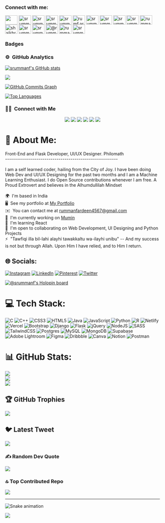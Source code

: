 <!-- <h1 align="center">
 <img src="https://github.com/srummanf/srummanf/blob/main/srummanf%20poster.png" />
</h1>


Hi ![](https://user-images.githubusercontent.com/18350557/176309783-0785949b-9127-417c-8b55-ab5a4333674e.gif)My name is Shaikh Rumman Fardeen
=============================================================================================================================================

Front-End and Flask Developer, UI/UX Designer. Philomath
---------------------------------------------------------

I am a self learned coder, hailing from the City of Joy. I have been doing Web Dev and UI/UX Designing for the past two months and I am a Machine Learning Enthusiast. I do Open Source contributions whenever I am free. A Proud Extrovert and believes in the Alhumdullilah Mindset

* 🌍  I'm based in India
* 🖥️  See my portfolio at [My Portfolio](http://srummanf.github.io/portweb/)
* ✉️  You can contact me at [rummanfardeen4567@gmail.com](mailto:rummanfardeen4567@gmail.com)
* 🚀  I'm currently working on [Mumin](http://srummanf.github.io/Mumin---HTML-CSS-JS/)
* 🧠  I'm learning React
* 🤝  I'm open to collaborating on Web Development, UI Designing and Python Projects
* ⚡  "Tawfiqi illa bil-lahi alayhi tawakkaltu wa-ilayhi unibu" -- And my success is not but through Allah. Upon Him I have relied, and to Him I return.

<p align="left"> <a href="https://github.com/ryo-ma/github-profile-trophy"><img src="https://github-profile-trophy.vercel.app/?username=srummanf" alt="srummanf" /></a> </p>

### Skills


<p align="left">
<a href="https://docs.microsoft.com/en-us/cpp/?view=msvc-170" target="_blank" rel="noreferrer"><img src="https://raw.githubusercontent.com/danielcranney/readme-generator/main/public/icons/skills/c-colored.svg" width="36" height="36" alt="C" /></a>
<a href="https://docs.microsoft.com/en-us/cpp/?view=msvc-170" target="_blank" rel="noreferrer"><img src="https://raw.githubusercontent.com/danielcranney/readme-generator/main/public/icons/skills/cplusplus-colored.svg" width="36" height="36" alt="C++" /></a>
<a href="https://www.oracle.com/java/" target="_blank" rel="noreferrer"><img src="https://raw.githubusercontent.com/danielcranney/readme-generator/main/public/icons/skills/java-colored.svg" width="36" height="36" alt="Java" /></a>
<a href="https://developer.mozilla.org/en-US/docs/Web/JavaScript" target="_blank" rel="noreferrer"><img src="https://raw.githubusercontent.com/danielcranney/readme-generator/main/public/icons/skills/javascript-colored.svg" width="36" height="36" alt="JavaScript" /></a>
<a href="https://www.python.org/" target="_blank" rel="noreferrer"><img src="https://raw.githubusercontent.com/danielcranney/readme-generator/main/public/icons/skills/python-colored.svg" width="36" height="36" alt="Python" /></a>
<a href="https://developer.mozilla.org/en-US/docs/Glossary/HTML5" target="_blank" rel="noreferrer"><img src="https://raw.githubusercontent.com/danielcranney/readme-generator/main/public/icons/skills/html5-colored.svg" width="36" height="36" alt="HTML5" /></a>
<a href="https://reactjs.org/" target="_blank" rel="noreferrer"><img src="https://raw.githubusercontent.com/danielcranney/readme-generator/main/public/icons/skills/react-colored.svg" width="36" height="36" alt="React" /></a>
<a href="https://jquery.com/" target="_blank" rel="noreferrer"><img src="https://raw.githubusercontent.com/danielcranney/readme-generator/main/public/icons/skills/jquery-colored.svg" width="36" height="36" alt="JQuery" /></a>
<a href="https://www.w3.org/TR/CSS/#css" target="_blank" rel="noreferrer"><img src="https://raw.githubusercontent.com/danielcranney/readme-generator/main/public/icons/skills/css3-colored.svg" width="36" height="36" alt="CSS3" /></a>
<a href="https://sass-lang.com/" target="_blank" rel="noreferrer"><img src="https://raw.githubusercontent.com/danielcranney/readme-generator/main/public/icons/skills/sass-colored.svg" width="36" height="36" alt="Sass" /></a>
<a href="https://tailwindcss.com/" target="_blank" rel="noreferrer"><img src="https://raw.githubusercontent.com/danielcranney/readme-generator/main/public/icons/skills/tailwindcss-colored.svg" width="36" height="36" alt="TailwindCSS" /></a>
<a href="https://getbootstrap.com/" target="_blank" rel="noreferrer"><img src="https://raw.githubusercontent.com/danielcranney/readme-generator/main/public/icons/skills/bootstrap-colored.svg" width="36" height="36" alt="Bootstrap" /></a>
<a href="https://svelte.dev/" target="_blank" rel="noreferrer"><img src="https://raw.githubusercontent.com/danielcranney/readme-generator/main/public/icons/skills/svelte-colored.svg" width="36" height="36" alt="Svelte" /></a>
<a href="https://www.mysql.com/" target="_blank" rel="noreferrer"><img src="https://raw.githubusercontent.com/danielcranney/readme-generator/main/public/icons/skills/mysql-colored.svg" width="36" height="36" alt="MySQL" /></a>
<a href="https://firebase.google.com/" target="_blank" rel="noreferrer"><img src="https://raw.githubusercontent.com/danielcranney/readme-generator/main/public/icons/skills/firebase-colored.svg" width="36" height="36" alt="Firebase" /></a>
<a href="https://www.djangoproject.com/" target="_blank" rel="noreferrer"><img src="https://raw.githubusercontent.com/danielcranney/readme-generator/main/public/icons/skills/django-colored-dark.svg" width="36" height="36" alt="Django" /></a>
<a href="https://www.figma.com/" target="_blank" rel="noreferrer"><img src="https://raw.githubusercontent.com/danielcranney/readme-generator/main/public/icons/skills/figma-colored.svg" width="36" height="36" alt="Figma" /></a>
<a href="adobe.com/uk/products/illustrator.html" target="_blank" rel="noreferrer"><img src="https://raw.githubusercontent.com/danielcranney/readme-generator/main/public/icons/skills/illustrator-colored-dark.svg" width="36" height="36" alt="Illustrator" /></a>
<a href="https://www.adobe.com/uk/products/photoshop.html" target="_blank" rel="noreferrer"><img src="https://raw.githubusercontent.com/danielcranney/readme-generator/main/public/icons/skills/photoshop-colored-dark.svg" width="36" height="36" alt="Photoshop" /></a>
</p>






### Socials

<!-- <p align="left"> <a href="https://www.dev.to/srummanf" target="_blank" rel="noreferrer"><img src="https://raw.githubusercontent.com/danielcranney/readme-generator/main/public/icons/socials/devdotto-dark.svg" width="32" height="32" /></a> <a href="https://www.github.com/srummanf" target="_blank" rel="noreferrer"><img src="https://raw.githubusercontent.com/danielcranney/readme-generator/main/public/icons/socials/github-dark.svg" width="32" height="32" /></a> <a href="https://srummanf.hashnode.dev" target="_blank" rel="noreferrer"><img src="https://raw.githubusercontent.com/danielcranney/readme-generator/main/public/icons/socials/hashnode.svg" width="32" height="32" /></a> <a href="http://www.instagram.com/rumf.ar" target="_blank" rel="noreferrer"><img src="https://raw.githubusercontent.com/danielcranney/readme-generator/main/public/icons/socials/instagram.svg" width="32" height="32" /></a> <a href="https://www.linkedin.com/in/srummanf" target="_blank" rel="noreferrer"><img src="https://raw.githubusercontent.com/danielcranney/readme-generator/main/public/icons/socials/linkedin.svg" width="32" height="32" /></a> <a href="http://www.medium.com/@srummanf" target="_blank" rel="noreferrer"><img src="https://raw.githubusercontent.com/danielcranney/readme-generator/main/public/icons/socials/medium-dark.svg" width="32" height="32" /></a> <a href="https://www.twitter.com/srummanf" target="_blank" rel="noreferrer"><img src="https://raw.githubusercontent.com/danielcranney/readme-generator/main/public/icons/socials/twitter.svg" width="32" height="32" /></a></p> -->

<h3 align="left">Connect with me:</h3>
<p align="left">
<a href="https://srummanf.hashnode.dev" target="_blank" rel="noreferrer"><img align="center" src="https://raw.githubusercontent.com/danielcranney/readme-generator/main/public/icons/socials/hashnode.svg" width="40" height="30" /></a>
<a href="https://codepen.io/srummanf" target="blank"><img align="center" src="https://raw.githubusercontent.com/rahuldkjain/github-profile-readme-generator/master/src/images/icons/Social/codepen.svg" alt="srummanf" height="30" width="40" /></a>
<a href="https://dev.to/srummanf" target="blank"><img align="center" src="https://raw.githubusercontent.com/rahuldkjain/github-profile-readme-generator/master/src/images/icons/Social/devto.svg" alt="srummanf" height="30" width="40" /></a>
<a href="https://twitter.com/srummanf" target="blank"><img align="center" src="https://raw.githubusercontent.com/rahuldkjain/github-profile-readme-generator/master/src/images/icons/Social/twitter.svg" alt="srummanf" height="30" width="40" /></a>
<a href="https://linkedin.com/in/srummanf" target="blank"><img align="center" src="https://raw.githubusercontent.com/rahuldkjain/github-profile-readme-generator/master/src/images/icons/Social/linked-in-alt.svg" alt="srummanf" height="30" width="40" /></a>
<a href="https://instagram.com/rumf.ar" target="blank"><img align="center" src="https://raw.githubusercontent.com/rahuldkjain/github-profile-readme-generator/master/src/images/icons/Social/instagram.svg" alt="rumf.ar" height="30" width="40" /></a>
<a href="https://dribbble.com/srummanf" target="blank"><img align="center" src="https://raw.githubusercontent.com/rahuldkjain/github-profile-readme-generator/master/src/images/icons/Social/dribbble.svg" alt="srummanf" height="30" width="40" /></a>
<a href="https://www.behance.net/srummanf" target="blank"><img align="center" src="https://raw.githubusercontent.com/rahuldkjain/github-profile-readme-generator/master/src/images/icons/Social/behance.svg" alt="srummanf" height="30" width="40" /></a>
<a href="https://hashnode.com/srummanf" target="blank"><img align="center" src="https://raw.githubusercontent.com/rahuldkjain/github-profile-readme-generator/master/src/images/icons/Social/hashnode.svg" alt="srummanf" height="30" width="40" /></a>
<a href="https://medium.com/srummanf" target="blank"><img align="center" src="https://raw.githubusercontent.com/rahuldkjain/github-profile-readme-generator/master/src/images/icons/Social/medium.svg" alt="srummanf" height="30" width="40" /></a>
<a href="https://www.codechef.com/users/rummanf" target="blank"><img align="center" src="https://cdn.jsdelivr.net/npm/simple-icons@3.1.0/icons/codechef.svg" alt="rummanf" height="30" width="40" /></a>
<a href="https://www.hackerrank.com/shaikhrumman_fa1" target="blank"><img align="center" src="https://raw.githubusercontent.com/rahuldkjain/github-profile-readme-generator/master/src/images/icons/Social/hackerrank.svg" alt="shaikhrumman_fa1" height="30" width="40" /></a>
<a href="https://codeforces.com/profile/srummanf" target="blank"><img align="center" src="https://raw.githubusercontent.com/rahuldkjain/github-profile-readme-generator/master/src/images/icons/Social/codeforces.svg" alt="srummanf" height="30" width="40" /></a>
<a href="https://www.leetcode.com/srummanf" target="blank"><img align="center" src="https://raw.githubusercontent.com/rahuldkjain/github-profile-readme-generator/master/src/images/icons/Social/leet-code.svg" alt="srummanf" height="30" width="40" /></a>
<a href="https://www.hackerearth.com/@rummanfardeen4567" target="blank"><img align="center" src="https://raw.githubusercontent.com/rahuldkjain/github-profile-readme-generator/master/src/images/icons/Social/hackerearth.svg" alt="@rummanfardeen4567" height="30" width="40" /></a>
<a href="https://auth.geeksforgeeks.org/user/rummanfardeen4567" target="blank"><img align="center" src="https://raw.githubusercontent.com/rahuldkjain/github-profile-readme-generator/master/src/images/icons/Social/geeks-for-geeks.svg" alt="rummanfardeen4567" height="30" width="40" /></a>
<a href="https://www.topcoder.com/members/srummanf" target="blank"><img align="center" src="https://raw.githubusercontent.com/rahuldkjain/github-profile-readme-generator/master/src/images/icons/Social/topcoder.svg" alt="srummanf" height="30" width="40" /></a>
</p>



### Badges

### ⚙️ &nbsp;GitHub Analytics

<a href="http://www.github.com/srummanf"><img src="https://github-readme-stats.vercel.app/api?username=srummanf&show_icons=true&hide=&count_private=true&title_color=14b8a6&text_color=ffffff&icon_color=0891b2&bg_color=1c1917&hide_border=true&show_icons=true" alt="srummanf's GitHub stats" /></a>

<a href="http://www.github.com/srummanf"><img src="https://github-readme-streak-stats.herokuapp.com/?user=srummanf&stroke=ffffff&background=1c1917&ring=14b8a6&fire=14b8a6&currStreakNum=ffffff&currStreakLabel=14b8a6&sideNums=ffffff&sideLabels=ffffff&dates=ffffff&hide_border=true" /></a>

<a href="http://www.github.com/srummanf"><img src="https://github-readme-activity-graph.cyclic.app/graph?username=srummanf&bg_color=1c1917&color=ffffff&line=0891b2&point=ffffff&area_color=1c1917&area=true&hide_border=true&custom_title=GitHub%20Commits%20Graph" alt="GitHub Commits Graph" /></a>

<a href="https://github.com/srummanf" align="left"><img src="https://github-readme-stats.vercel.app/api/top-langs/?username=srummanf&langs_count=10&title_color=14b8a6&text_color=ffffff&icon_color=0891b2&bg_color=1c1917&hide_border=true&locale=en&custom_title=Top%20%Languages" alt="Top Languages" /></a>





### 🤝🏻 &nbsp;Connect with Me

<p align="center">
<a href="https://srummanf.github.io/portweb/"><img src="https://img.shields.io/badge/-srummanf.github.io-3423A6?style=flat&logo=Google-Chrome&logoColor=white"/></a>
<a href="https://www.linkedin.com/in/shaikh-rumman-fardeen-37670a21a/"><img src="https://img.shields.io/badge/-Shaikh%20Rumman%20Fardeen-0077B5?style=flat&logo=Linkedin&logoColor=white"/></a>
<a href="mailto:rummanfardeen4567@gmail.com"><img src="https://img.shields.io/badge/-rummanfardeen4567@gmail.com-D14836?style=flat&logo=Gmail&logoColor=white"/></a>
<a href="https://instagram.com/rumf.ar"><img src="https://img.shields.io/badge/-@rumf.ar-E4405F?style=flat&logo=Instagram&logoColor=white"/></a>
<a href="https://twitter.com/srummanf"><img src="https://img.shields.io/badge/-@srummanf-1877F2?style=flat&logo=Twitter&logoColor=white"/></a>
<a href="https://srummanf.hashnode.dev/"><img src="https://img.shields.io/badge/-@srummanf-1877F2?style=flat&logo=Hashnode&logoColor=white"/></a>
</p>




 # 💫 About Me:
Front-End and Flask Developer, UI/UX Designer. Philomath<br>---------------------------------------------------------<br><br>I am a self learned coder, hailing from the City of Joy. I have been doing Web Dev and UI/UX Designing for the past two months and I am a Machine Learning Enthusiast. I do Open Source contributions whenever I am free. A Proud Extrovert and believes in the Alhumdullilah Mindset<br><br> 🌍  I'm based in India<br> 🖥️  See my portfolio at [My Portfolio](http://srummanf.github.io/portweb/)<br> ✉️  You can contact me at [rummanfardeen4567@gmail.com](mailto:rummanfardeen4567@gmail.com)<br> 🚀  I'm currently working on [Mumin](http://srummanf.github.io/Mumin---HTML-CSS-JS/)<br> 🧠  I'm learning React<br> 🤝  I'm open to collaborating on Web Development, UI Designing and Python Projects<br> ⚡  "Tawfiqi illa bil-lahi alayhi tawakkaltu wa-ilayhi unibu" -- And my success is not but through Allah. Upon Him I have relied, and to Him I return.


## 🌐 Socials:
[![Instagram](https://img.shields.io/badge/Instagram-%23E4405F.svg?logo=Instagram&logoColor=white)](https://instagram.com/rumf.ar) [![LinkedIn](https://img.shields.io/badge/LinkedIn-%230077B5.svg?logo=linkedin&logoColor=white)](https://linkedin.com/in/srummanf) [![Pinterest](https://img.shields.io/badge/Pinterest-%23E60023.svg?logo=Pinterest&logoColor=white)](https://pinterest.com/srummanf) [![Twitter](https://img.shields.io/badge/Twitter-%231DA1F2.svg?logo=Twitter&logoColor=white)](https://twitter.com/srummanf) 

[![@srummanf's Holopin board](https://holopin.me/srummanf)](https://holopin.io/@srummanf)


# 💻 Tech Stack:
![C](https://img.shields.io/badge/c-%2300599C.svg?style=plastic&logo=c&logoColor=white) ![C++](https://img.shields.io/badge/c++-%2300599C.svg?style=plastic&logo=c%2B%2B&logoColor=white) ![CSS3](https://img.shields.io/badge/css3-%231572B6.svg?style=plastic&logo=css3&logoColor=white) ![HTML5](https://img.shields.io/badge/html5-%23E34F26.svg?style=plastic&logo=html5&logoColor=white) ![Java](https://img.shields.io/badge/java-%23ED8B00.svg?style=plastic&logo=java&logoColor=white) ![JavaScript](https://img.shields.io/badge/javascript-%23323330.svg?style=plastic&logo=javascript&logoColor=%23F7DF1E) ![Python](https://img.shields.io/badge/python-3670A0?style=plastic&logo=python&logoColor=ffdd54) ![R](https://img.shields.io/badge/r-%23276DC3.svg?style=plastic&logo=r&logoColor=white) ![Netlify](https://img.shields.io/badge/netlify-%23000000.svg?style=plastic&logo=netlify&logoColor=#00C7B7) ![Vercel](https://img.shields.io/badge/vercel-%23000000.svg?style=plastic&logo=vercel&logoColor=white) ![Bootstrap](https://img.shields.io/badge/bootstrap-%23563D7C.svg?style=plastic&logo=bootstrap&logoColor=white) ![Django](https://img.shields.io/badge/django-%23092E20.svg?style=plastic&logo=django&logoColor=white) ![Flask](https://img.shields.io/badge/flask-%23000.svg?style=plastic&logo=flask&logoColor=white) ![jQuery](https://img.shields.io/badge/jquery-%230769AD.svg?style=plastic&logo=jquery&logoColor=white) ![NodeJS](https://img.shields.io/badge/node.js-6DA55F?style=plastic&logo=node.js&logoColor=white) ![SASS](https://img.shields.io/badge/SASS-hotpink.svg?style=plastic&logo=SASS&logoColor=white) ![TailwindCSS](https://img.shields.io/badge/tailwindcss-%2338B2AC.svg?style=plastic&logo=tailwind-css&logoColor=white) ![Postgres](https://img.shields.io/badge/postgres-%23316192.svg?style=plastic&logo=postgresql&logoColor=white) ![MySQL](https://img.shields.io/badge/mysql-%2300f.svg?style=plastic&logo=mysql&logoColor=white) ![MongoDB](https://img.shields.io/badge/MongoDB-%234ea94b.svg?style=plastic&logo=mongodb&logoColor=white) 	![Supabase](https://img.shields.io/badge/Supabase-3ECF8E?style=plastic&logo=supabase&logoColor=white) ![Adobe Lightroom](https://img.shields.io/badge/Adobe%20Lightroom-31A8FF.svg?style=plastic&logo=Adobe%20Lightroom&logoColor=white) 	![Figma](https://img.shields.io/badge/figma-%23F24E1E.svg?style=plastic&logo=figma&logoColor=white) ![Dribbble](https://img.shields.io/badge/Dribbble-EA4C89?style=plastic&logo=dribbble&logoColor=white) ![Canva](https://img.shields.io/badge/Canva-%2300C4CC.svg?style=plastic&logo=Canva&logoColor=white) ![Notion](https://img.shields.io/badge/Notion-%23000000.svg?style=plastic&logo=notion&logoColor=white) ![Postman](https://img.shields.io/badge/Postman-FF6C37?style=plastic&logo=postman&logoColor=white)
# 📊 GitHub Stats:
![](https://github-readme-stats.vercel.app/api?username=srummanf&theme=dark&hide_border=true&include_all_commits=true&count_private=true)<br/>
![](https://github-readme-streak-stats.herokuapp.com/?user=srummanf&theme=dark&hide_border=true)<br/>
![](https://github-readme-stats.vercel.app/api/top-langs/?username=srummanf&theme=dark&hide_border=true&include_all_commits=true&count_private=true&layout=compact)

## 🏆 GitHub Trophies
![](https://github-profile-trophy.vercel.app/?username=srummanf&theme=gitdimmed&no-frame=false&no-bg=false&margin-w=4)

## 🐦 Latest Tweet
[![](https://gtce.itsvg.in/api?username=srummanf)](https://github.com/VishwaGauravIn/github-twitter-card-embed)

### ✍️ Random Dev Quote
![](https://quotes-github-readme.vercel.app/api?type=horizontal&theme=merko)

### 🔝 Top Contributed Repo
![](https://github-contributor-stats.vercel.app/api?username=srummanf&limit=5&theme=dark&combine_all_yearly_contributions=true)

---

<!-- Proudly created with GPRM ( https://gprm.itsvg.in ) -->


![Snake animation](https://github.com/srummanf/srummanf/blob/output/github-contribution-grid-snake.svg)


[![](https://visitcount.itsvg.in/api?id=srummanf&icon=5&color=6)](https://visitcount.itsvg.in)









<!-- ### Hi there 👋 

**srummanf/srummanf** is a ✨ _special_ ✨ repository because its `README.md` (this file) appears on your GitHub profile.

Here are some ideas to get you started:

- 🔭 I’m currently working on ...
- 🌱 I’m currently learning ...
- 👯 I’m looking to collaborate on ...
- 🤔 I’m looking for help with ...
- 💬 Ask me about ...
- 📫 How to reach me: ...
- 😄 Pronouns: ...
- ⚡ Fun fact: ...
-->
